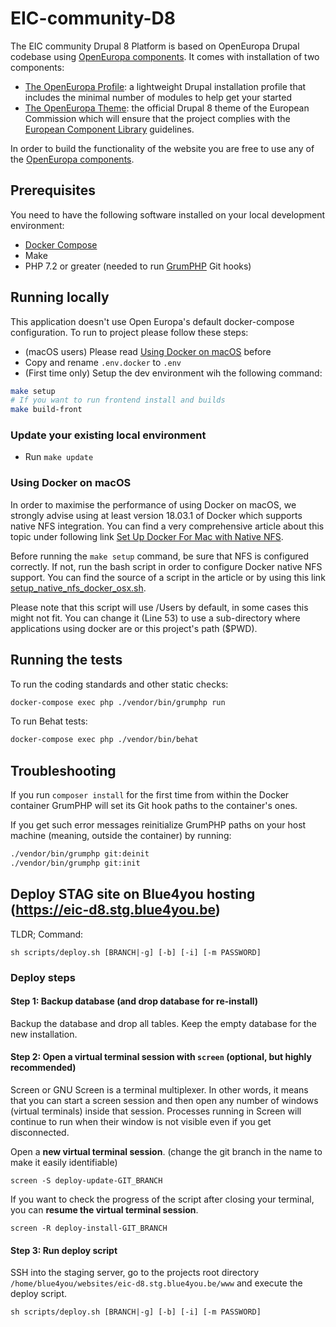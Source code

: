 # EIC-community-D8

The EIC community Drupal 8 Platform is based on OpenEuropa Drupal codebase using
[OpenEuropa components](https://github.com/openeuropa/documentation/blob/master/docs/openeuropa-components.md). It comes
with installation of two components:

- [The OpenEuropa Profile](https://github.com/openeuropa/oe_profile):
  a lightweight Drupal installation profile that includes the minimal number of modules to help get your started
- [The OpenEuropa Theme](https://github.com/openeuropa/oe_theme): the official Drupal 8 theme of the European Commission
  which will ensure that the project complies with
  the [European Component Library](https://github.com/ec-europa/europa-component-library)
  guidelines.

In order to build the functionality of the website you are free to use any of the
[OpenEuropa components](https://github.com/openeuropa/openeuropa/blob/master/docs/openeuropa-components.md).

## Prerequisites

You need to have the following software installed on your local development environment:

* [Docker Compose](https://docs.docker.com/compose/install)
* Make
* PHP 7.2 or greater (needed to run [GrumPHP](https://github.com/phpro/grumphp) Git hooks)

## Running locally

This application doesn't use Open Europa's default docker-compose configuration.
To run to project please follow these steps:
- (macOS users) Please read [Using Docker on macOS](#using-docker-on-macos) before
- Copy and rename `.env.docker` to `.env`
- (First time only) Setup the dev environment wih the following command:
````bash
make setup
# If you want to run frontend install and builds
make build-front
````

### Update your existing local environment
- Run `make update`

### Using Docker on macOS
In order to maximise the performance of using Docker on macOS, we strongly advise using at least version 18.03.1 of Docker which supports native NFS integration. You can find a very comprehensive article about this topic under following link [Set Up Docker For Mac with Native NFS](https://medium.com/@sean.handley/how-to-set-up-docker-for-mac-with-native-nfs-145151458adc).

Before running the `make setup` command, be sure that NFS is configured correctly. If not, run the bash script in order to configure Docker native NFS support.
You can find the source of a script in the article or by using this link [setup_native_nfs_docker_osx.sh](https://gist.githubusercontent.com/seanhandley/7dad300420e5f8f02e7243b7651c6657/raw/fdd77fe66cf9ce893fa0175d735cbede2bb065e4/setup_native_nfs_docker_osx.sh).

Please note that this script will use /Users by default, in some cases this might not fit. You can change it (Line 53) to use a sub-directory where applications using docker are or this project's path ($PWD).
## Running the tests

To run the coding standards and other static checks:

```bash
docker-compose exec php ./vendor/bin/grumphp run
```

To run Behat tests:

```bash
docker-compose exec php ./vendor/bin/behat
```

## Troubleshooting

If you run `composer install` for the first time from within the Docker container GrumPHP will set its Git hook paths to
the container's ones.

If you get such error messages reinitialize GrumPHP paths on your host machine
(meaning, outside the container) by running:

```bash
./vendor/bin/grumphp git:deinit
./vendor/bin/grumphp git:init
```
## Deploy STAG site on Blue4you hosting (https://eic-d8.stg.blue4you.be)

TLDR; Command:

```shell
sh scripts/deploy.sh [BRANCH|-g] [-b] [-i] [-m PASSWORD]
```

### Deploy steps

#### Step 1: Backup database (and drop database for re-install)

Backup the database and drop all tables. Keep the empty database for the new installation.

#### Step 2: Open a virtual terminal session with `screen` (optional, but highly recommended)

Screen or GNU Screen is a terminal multiplexer. In other words, it means that you can start a screen session and then
open any number of windows (virtual terminals) inside that session. Processes running in Screen will continue to run
when their window is not visible even if you get disconnected.

Open a **new virtual terminal session**. (change the git branch in the name to make it easily identifiable)

```shell
screen -S deploy-update-GIT_BRANCH
```

If you want to check the progress of the script after closing your terminal, you can **resume the virtual terminal
session**.

```shell
screen -R deploy-install-GIT_BRANCH
```

#### Step 3: Run deploy script

SSH into the staging server, go to the projects root directory `/home/blue4you/websites/eic-d8.stg.blue4you.be/www` and
execute the deploy script.

```shell
sh scripts/deploy.sh [BRANCH|-g] [-b] [-i] [-m PASSWORD]
```
